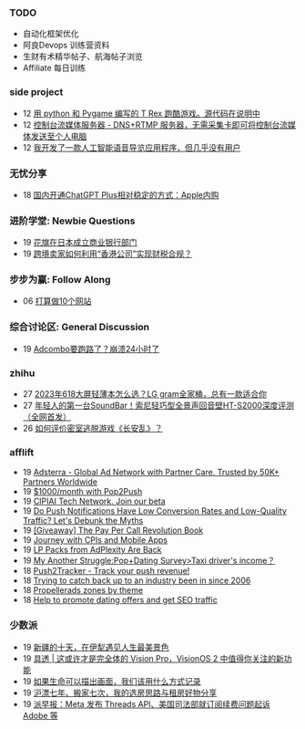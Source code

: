 ### TODO
-  自动化框架优化
-  阿良Devops 训练营资料
-  生财有术精华帖子、航海帖子浏览
-  Affiliate 每日训练

### side project
<!-- sideproject:START -->
-  12 [用 python 和 Pygame 编写的 T Rex 跑酷游戏。源代码在说明中](https://www.youtube.com/watch?v=pZySIXSelCA)
-  12 [控制台流媒体服务器 - DNS+RTMP 服务器，无需采集卡即可将控制台流媒体发送至个人电脑](https://github.com/Aioros/console-streaming-server)
-  12 [我开发了一款人工智能语音导览应用程序，但几乎没有用户](https://www.reddit.com/r/SideProject/comments/18gpp0e/ive_built_an_ai_audio_tour_app_but_have_almost_no/)<!-- sideproject:END -->


### 无忧分享
<!-- ruyo:START -->
-  18 [国内开通ChatGPT Plus相对稳定的方式：Apple内购](https://51.ruyo.net/18681.html)<!-- ruyo:END -->

### 进阶学堂: Newbie Questions
<!-- advertcn1:START -->
-  19 [花旗在日本成立商业银行部门](https://www.advertcn.com/thread-115425-1-1.html)
-  19 [跨境卖家如何利用“香港公司”实现财税合规？](https://www.advertcn.com/thread-115424-1-1.html)<!-- advertcn1:END -->

### 步步为赢: Follow Along
<!-- advertcn2:START -->
-  06 [打算做10个网站](https://www.advertcn.com/thread-115247-1-1.html)<!-- advertcn2:END -->

### 综合讨论区: General Discussion
<!-- advertcn3:START -->
-  19 [Adcombo要跑路了？崩溃24小时了](https://www.advertcn.com/thread-115423-1-1.html)<!-- advertcn3:END -->


### zhihu
<!-- zhihu:START -->
-  27 [2023年618大屏轻薄本怎么选？LG gram全家桶，总有一款适合你](http://zhuanlan.zhihu.com/p/632641888?utm_campaign=rss&utm_medium=rss&utm_source=rss&utm_content=title)
-  27 [年轻人的第一台SoundBar！索尼轻巧型全景声回音壁HT-S2000深度评测（全网首发）](http://zhuanlan.zhihu.com/p/630990296?utm_campaign=rss&utm_medium=rss&utm_source=rss&utm_content=title)
-  26 [如何评价密室逃脱游戏《长安乱》？](http://www.zhihu.com/question/563950552/answer/3045961312?utm_campaign=rss&utm_medium=rss&utm_source=rss&utm_content=title)<!-- zhihu:END -->

### afflift
<!-- afflift:START -->
-  19 [Adsterra - Global Ad Network with Partner Care. Trusted by 50K+ Partners Worldwide](https://afflift.com/f/threads/adsterra-global-ad-network-with-partner-care-trusted-by-50k-partners-worldwide.4462/)
-  19 [$1000/month with Pop2Push](https://afflift.com/f/threads/1000-month-with-pop2push.13275/)
-  19 [CIPIAI Tech Network. Join our beta](https://afflift.com/f/threads/cipiai-tech-network-join-our-beta.13303/)
-  19 [Do Push Notifications Have Low Conversion Rates and Low-Quality Traffic? Let&#39;s Debunk the Myths](https://afflift.com/f/threads/do-push-notifications-have-low-conversion-rates-and-low-quality-traffic-lets-debunk-the-myths.13300/)
-  19 [[Giveaway] The Pay Per Call Revolution Book](https://afflift.com/f/threads/giveaway-the-pay-per-call-revolution-book.13270/)
-  19 [Journey with CPIs and Mobile Apps](https://afflift.com/f/threads/journey-with-cpis-and-mobile-apps.12762/)
-  19 [LP Packs from AdPlexity Are Back](https://afflift.com/f/threads/lp-packs-from-adplexity-are-back.13284/)
-  19 [My Another Struggle:Pop+Dating Survey&gt;Taxi driver&#39;s income？](https://afflift.com/f/threads/my-another-struggle-pop-dating-survey-taxi-drivers-income%EF%BC%9F.13190/)
-  18 [Push2Tracker - Track your push revenue!](https://afflift.com/f/threads/push2tracker-track-your-push-revenue.13278/)
-  18 [Trying to catch back up to an industry been in since 2006](https://afflift.com/f/threads/trying-to-catch-back-up-to-an-industry-been-in-since-2006.13299/)
-  18 [Propellerads zones by theme](https://afflift.com/f/threads/propellerads-zones-by-theme.13293/)
-  18 [Help to promote dating offers and get SEO traffic](https://afflift.com/f/threads/help-to-promote-dating-offers-and-get-seo-traffic.13152/)<!-- afflift:END -->

### 少数派
<!-- sspai:START -->
-  19 [新疆的十天，在伊犁遇见人生最美景色](https://sspai.com/post/88904)
-  19 [具透 | 这或许才是完全体的 Vision Pro，VisionOS 2 中值得你关注的新功能](https://sspai.com/post/89704)
-  19 [如果生命可以描出画面，我们该用什么方式记录](https://sspai.com/post/89678)
-  19 [沪漂七年、搬家七次，我的选房思路与租房好物分享](https://sspai.com/post/89127)
-  19 [派早报：Meta 发布 Threads API、美国司法部就订阅续费问题起诉 Adobe 等](https://sspai.com/post/89720)<!-- sspai:END -->
